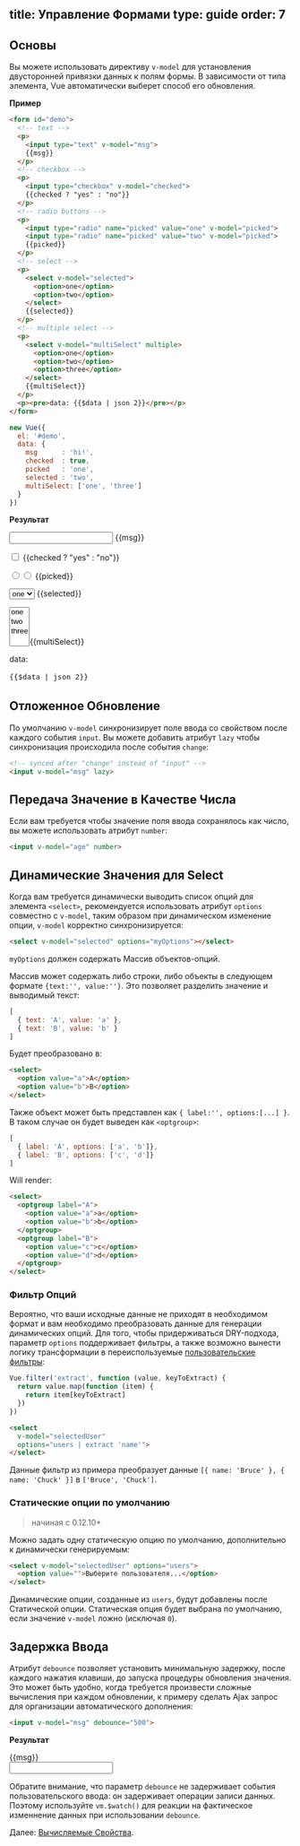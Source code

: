 title: Управление Формами
type: guide
order: 7
---

## Основы

Вы можете использовать директиву `v-model` для установления двусторонней привязки данных к полям формы. В зависимости от типа элемента, Vue автоматически выберет способ его обновления.

**Пример**

``` html
<form id="demo">
  <!-- text -->
  <p>
    <input type="text" v-model="msg">
    {{msg}}
  </p>
  <!-- checkbox -->
  <p>
    <input type="checkbox" v-model="checked">
    {{checked ? "yes" : "no"}}
  </p>
  <!-- radio buttons -->
  <p>
    <input type="radio" name="picked" value="one" v-model="picked">
    <input type="radio" name="picked" value="two" v-model="picked">
    {{picked}}
  </p>
  <!-- select -->
  <p>
    <select v-model="selected">
      <option>one</option>
      <option>two</option>
    </select>
    {{selected}}
  </p>
  <!-- multiple select -->
  <p>
    <select v-model="multiSelect" multiple>
      <option>one</option>
      <option>two</option>
      <option>three</option>
    </select>
    {{multiSelect}}
  </p>
  <p><pre>data: {{$data | json 2}}</pre></p>
</form>
```

``` js
new Vue({
  el: '#demo',
  data: {
    msg      : 'hi!',
    checked  : true,
    picked   : 'one',
    selected : 'two',
    multiSelect: ['one', 'three']
  }
})
```

**Результат**

<form id="demo"><p><input type="text" v-model="msg"> {&#123;msg&#125;}</p><p><input type="checkbox" v-model="checked"> {&#123;checked ? &quot;yes&quot; : &quot;no&quot;&#125;}</p><p><input type="radio" v-model="picked" name="picked" value="one"><input type="radio" v-model="picked" name="picked" value="two"> {&#123;picked&#125;}</p><p><select v-model="selected"><option>one</option><option>two</option></select> {&#123;selected&#125;}</p><p><select v-model="multiSelect" multiple><option>one</option><option>two</option><option>three</option></select>{&#123;multiSelect&#125;}</p><p>data:<pre style="font-size:13px;background:transparent;line-height:1.5em">{&#123;$data | json 2&#125;}</pre></p></form>
<script>
new Vue({
  el: '#demo',
  data: {
    msg      : 'hi!',
    checked  : true,
    picked   : 'one',
    selected : 'two',
    multiSelect: ['one', 'three']
  }
})
</script>

## Отложенное Обновление

По умолчанию `v-model` синхронизирует поле ввода со свойством после каждого события `input`. Вы можете добавить атрибут `lazy` чтобы синхронизация происходила после события `change`:

``` html
<!-- synced after "change" instead of "input" -->
<input v-model="msg" lazy>
```

## Передача Значение в Качестве Числа

Если вам требуется чтобы значение поля ввода сохранялось как число, вы можете использовать атрибут `number`:

``` html
<input v-model="age" number>
```

## Динамические Значения для Select

Когда вам требуется динамически выводить список опций для элемента `<select>`, рекомендуется использовать атрибут `options` совместно с `v-model`, таким образом при динамическом изменение опции, `v-model` корректно синхронизируется:

``` html
<select v-model="selected" options="myOptions"></select>
```

`myOptions` должен содержать Массив объектов-опций.

Массив может содержать либо строки, либо объекты в следующем формате `{text:'', value:''}`. Это позволяет разделить значение и выводимый текст:

``` js
[
  { text: 'A', value: 'a' },
  { text: 'B', value: 'b' }
]
```

Будет преобразовано в:

``` html
<select>
  <option value="a">A</option>
  <option value="b">B</option>
</select>
```

Также объект может быть представлен как `{ label:'', options:[...] }`. В таком случае он будет выведен как `<optgroup>`:

``` js
[
  { label: 'A', options: ['a', 'b']},
  { label: 'B', options: ['c', 'd']}
]
```

Will render:

``` html
<select>
  <optgroup label="A">
    <option value="a">a</option>
    <option value="b">b</option>
  </optgroup>
  <optgroup label="B">
    <option value="c">c</option>
    <option value="d">d</option>
  </optgroup>
</select>
```

### Фильтр Опций

Вероятно, что ваши исходные данные не приходят в необходимом формат и вам необходимо преобразовать данные для генерации динамических опций. Для того, чтобы придерживаться DRY-подхода, параметр `options` поддерживает фильтры, а также возможно вынести логику трансформации в переиспользуемые [пользовательские фильтры](/guide/custom-filter.html):

``` js
Vue.filter('extract', function (value, keyToExtract) {
  return value.map(function (item) {
    return item[keyToExtract]
  })
})
```

``` html
<select
  v-model="selectedUser"
  options="users | extract 'name'">
</select>
```

Данные фильтр из примера преобразует данные `[{ name: 'Bruce' }, { name: 'Chuck' }]` в `['Bruce', 'Chuck']`.

### Статические опции по умолчанию

> начиная с 0.12.10+

Можно задать одну статическую опцию по умолчанию, дополнительно к динамически генерируемым:

``` html
<select v-model="selectedUser" options="users">
  <option value="">Выберите пользователя...</option>
</select>
```

Динамические опции, созданные из `users`, будут добавлены после Статической опции. Статическая опция будет выбрана по умолчанию, если значение `v-model` ложно (исключая `0`).

## Задержка Ввода

Атрибут `debounce` позволяет установить минимальную задержку, после каждого нажатия клавиши, до запуска процедуры обновления значения. Это может быть удобно, когда требуется произвести сложные вычисления при каждом обновлении, к примеру сделать Ajax запрос для организации автоматического дополнения:

``` html
<input v-model="msg" debounce="500">
```

**Результат**

<div id="debounce-demo" class="demo">{&#123;msg&#125;}<br><input v-model="msg" debounce="500"></div>
<script>
new Vue({
  el:'#debounce-demo',
  data: { msg: 'edit me' }
})
</script>

Обратите внимание, что параметр `debounce` не задерживает события пользовательского ввода: он задерживает операции записи данных. Поэтому используйте `vm.$watch()` для реакции на фактическое  изменнение данных при использовании `debounce`.

Далее: [Вычисляемые Свойства](/guide/computed.html).
